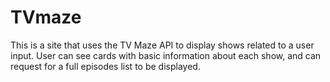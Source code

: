 # TVmaze
This is a site that uses the TV Maze API to display shows related to a user input.
User can see cards with basic information about each show, and can request for a full episodes list to be displayed.
